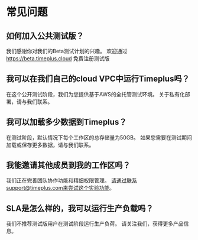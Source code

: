 # 常见问题

## 如何加入公共测试版？

我们感谢你对我们的Beta测试计划的兴趣。 欢迎通过 https://beta.timeplus.cloud 免费注册测试版

## 我可以在我们自己的cloud VPC中运行Timeplus吗？

在这个公开测试阶段，我们为您提供基于AWS的全托管测试环境。 关于私有化部署，请与我们联系。

## 我可以加载多少数据到Timeplus？

在测试阶段，默认情况下每个工作区的总存储量为50GB。 如果您需要在测试期间加载或保存更多数据，请与我们联系。

## 我能邀请其他成员到我的工作区吗？

我们正在完善团队协作功能和精细权限管理。 请通过联系support@timeplus.com来尝试这个实验功能。

## SLA是怎么样的，我可以运行生产负载吗？

我们不推荐测试版用户在测试阶段运行生产负荷。 请关注我们，获得更多产品信息。

